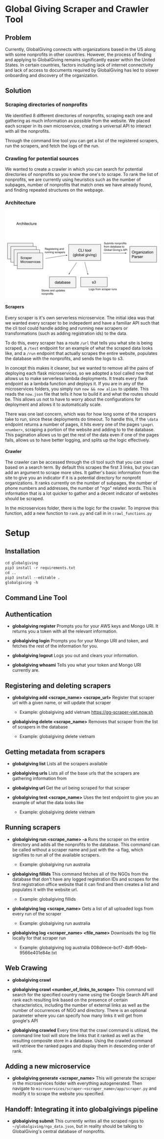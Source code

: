 # Global Giving Scraper and Crawler Tool



## Problem
Currently, GlobalGiving connects with organizations based in the US along with some nonprofits in other countries. However, the process of finding and applying to GlobalGiving remains significantly easier within the United States. In certain countries, factors including lack of internet connectivity and lack of access to documents required by GlobalGiving has led to slower onboarding and discovery of the organization. 

## Solution 

### Scraping directories of nonprofits

We identified 8 different directories of nonprofits, scraping each one and gathering as much information as possible from the website. We placed each scraper in its own microservice, creating a universal API to interact with all the nonprofits. 

Through the command line tool you can get a list of the registered scrapers, run the scrapers, and fetch the logs of the run.

### Crawling for potential sources 
 
We wanted to create a crawler in which you can search for potential directories of nonprofits so you know the one's to scrape. To rank the list of nonprofits, we are currently using heuristics such as the number of subpages, number of nonprofits that match ones we have already found, and finding repeated structures on the webpage. 

### Architecture

![GitHub Logo](/resources/architecture.png)

#### Scrapers
Every scraper is it's own serverless microservice. The initial idea was that we wanted every scraper to be indepedent and have a familiar API such that the cli tool could handle adding and running new scrapers or transformations (such as adding registration ids) to the data. 

To do this, every scraper has a route ```/url``` that tells you what site is being scraped, a ```/test``` endpoint for an example of what the scraped data looks like, and a ```/run``` endpoint that actually scrapes the entire website, populates the database with the nonprofits, and sends the logs to s3. 

In concept this makes it cleaner, but we wanted to remove all the pains of deploying each flask microservices, so we adopted a tool called now that allows us to make serverless lambda deployments. It treats every flask endpoint as a lambda function and deploys it. If you are in any of the microservices folders, you simply run ```now && now alias``` to update. This reads the ```now.json``` file that tells it how to build it and what the routes should be. This allows us not to have to worry about the configurations for deployment and allows it to automatically scale.

There was one last concern, which was for how long some of the scrapers take to run, since these deployments do timeout. To handle this, if the ```\data``` endpoint returns a number of pages, it hits every one of the pages ```\page\<number>```, scraping a portion of the website and adding to to the database. This pagination allows us to get the rest of the data even if one of the pages fails, allows us to have better logging, and splits up the logic effectively.

#### Crawler

The crawler can be accessed through the cli tool such that you can crawl based on a search term. By default this scrapes the first 3 links, but you can add an argument to scrape more sites. It gather's basic information from the site to give you an indicator if it is a potential directory for nonprofit organizations. It ranks currently on the number of subpages, the number of phone numbers and addresses, the number of "ngo" related words. This is information that is a lot quicker to gather and a decent indicator of websites should be scraped. 

In the microservices folder, there is the logic for the crawler. To improve this function, add a new function to ```rank.py``` and call in in ```crawl_functions.py```

# Setup

## Installation

```
cd globalgiving 
pip3 install -r requirements.txt
cd ..
pip3 install --editable .
globalgiving -h
```

## Command Line Tool

## Authentication

* **globalgiving register** 
Prompts you for your AWS keys and Mongo URI. It returns you a token with all the relevant information.

* **globalgiving login** 
Prompts you for your Mongo URI and token, and fetches the rest of the information for you.

* **globalgiving logout** 
Logs you out and clears your information.

* **globalgiving whoami** 
Tells you what your token and Mongo URI currently are. 

## Registering and deleting scrapers

* **globalgiving add <scrape_name> <scrape_url>** 
Register that scraper url with a given name, or will update that scraper
    * Example: globalgiving add vietnam https://gg-scraper-viet.now.sh

* **globalgiving delete <scrape_name>** 
Removes that scraper from the list of scrapers in the database
    * Example: globalgiving delete vietnam 


## Getting metadata from scrapers 

* **globalgiving list** 
Lists all the scrapers available

* **globalgiving urls**
Lists all of the base urls that the scrapers are gathering information from

* **globalgiving url <name>**
Get the url being scraped for that scraper

* **globalgiving test <scrape_name>** 
Uses the test endpoint to give you an example of what the data looks like
    * Example: globalgiving delete vietnam 



## Running scrapers 

* **globalgiving run <scrape_name> -a** 
Runs the scraper on the entire directory and adds all the nonprofits to the database. This command can be called without a scraper name and just with the -a flag, which signifies to run all of the available scrapers.
    * Example: globalgiving run australia

* **globalgiving fillids**
This command fetches all of the NGOs from the database that don't have any logged registration IDs and scrapes for the first registration office website
that it can find and then creates a list and populates it with the website url.
    * Example: globalgiving fillids

* **globalgiving log <scrape_name>** 
Gets a list of all uploaded logs from every run of the scraper
    * Example: globalgiving run australia

* **globalgiving log  <scraper_name> <file_name>** 
Downloads the log file locally for that scraper run
    * Example: globalgiving log australia 008deece-bcf7-4bff-90eb-9566e401e84e.txt


## Web Crawing

* **globalgiving crawl <country>**
* **globalgiving crawl <country> <number_of_links_to_scrape>**
This command will search for the specified country name using the Google Search API and rank each resulting link based
on the presence of certain characteristics, including the number of external links as well as the number of occurrences 
of NGO and directory. There is an optional parameter where you can specify how many links it will get from google's API 

* **globalgiving crawled**
Every time that the crawl command is utilized, the command line tool will store the links that it ranked as well as the resulting composite store in a database. Using the crawled command will retrieve the ranked pages and display them in descending order of rank.

## Adding a new microservice

* **globalgiving generate <scraper_name>** 
This will generate the scraper in the microservices folder with everything autogenerated. Then navigate to ```microservices/scraper-<scraper_name>/app/scraper.py``` and modify it to scrape the website you specified. 


## Handoff: Integrating it into globalgivings pipeline

* **globalgiving submit** 
This currently writes all the scraped ngos to ````~/globalgiving/ngo_data.json````, but in reality should be talking to GlobalGiving's central database of nonprofits. 




